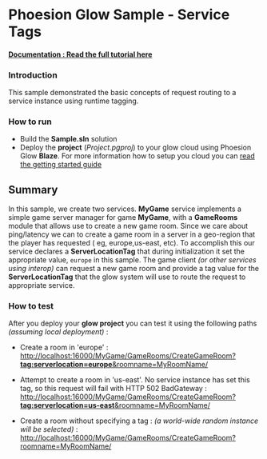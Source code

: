 # Phoesion Glow Sample - Service Tags


#### [Documentation : Read the full tutorial here](https://glow-docs.phoesion.com/tutorials/Service_Tags.html)


### Introduction
This sample demonstrated the basic concepts of request routing to a service instance using runtime tagging.


### How to run
- Build the **Sample.sln** solution
- Deploy the **project** (*Project.pgproj*) to your glow cloud using Phoesion Glow **Blaze**. For more information how to setup you cloud you can [read the getting started guide](https://glow-docs.phoesion.com/getting_started/DevMachine_Setup.html)


## Summary
In this sample, we create two services. **MyGame** service implements a simple game server manager for game **MyGame**, with a **GameRooms** module that allows use to create a new game room. 
Since we care about ping/latency we can to create a game room in a server in a geo-region that the player has requested ( eg, europe,us-east, etc).
To accomplish this our service declares a **ServerLocationTag** that during initialization it set the appropriate value, `europe` in this sample. The game client *(or other services using interop)* can request a new game room and provide a tag value for the **ServerLocationTag** that the glow system will use to route the request to appropriate service.


### How to test
After you deploy your **glow project** you can test it using the following paths *(assuming local deployment)* :

- Create a room in 'europe' : \
  [http://localhost:16000/MyGame/GameRooms/CreateGameRoom?**tag:serverlocation=europe**&roomname=MyRoomName/](http://localhost:16000/MyGame/GameRooms/CreateGameRoom?tag:serverlocation=europe&roomname=MyRoomName/) 

- Attempt to create a room in 'us-east'. No service instance has set this tag, so this request will fail with HTTP 502 BadGateway : \
  [http://localhost:16000/MyGame/GameRooms/CreateGameRoom?**tag:serverlocation=us-east**&roomname=MyRoomName/](http://localhost:16000/MyGame/GameRooms/CreateGameRoom?tag:serverlocation=us-east&roomname=MyRoomName/) 


- Create a room without specifying a tag :  *(a world-wide random instance will be selected)* : \
  [http://localhost:16000/MyGame/GameRooms/CreateGameRoom?roomname=MyRoomName/](http://localhost:16000/MyGame/GameRooms/CreateGameRoom?roomname=MyRoomName/) 


